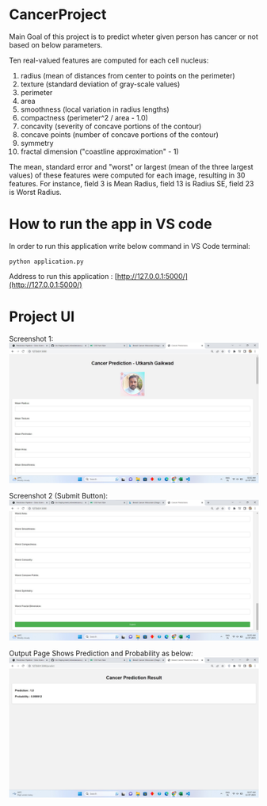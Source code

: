 # CancerProject

Main Goal of this project is to predict wheter given person has cancer or not based on below parameters.

Ten real-valued features are computed for each cell nucleus:

1. radius (mean of distances from center to points on the perimeter)
2. texture (standard deviation of gray-scale values)
3. perimeter
4. area
5. smoothness (local variation in radius lengths)
6. compactness (perimeter^2 / area - 1.0)
7. concavity (severity of concave portions of the contour)
8. concave points (number of concave portions of the contour)
9. symmetry
10. fractal dimension ("coastline approximation" - 1)

The mean, standard error and "worst" or largest (mean of the three
largest values) of these features were computed for each image,
resulting in 30 features. For instance, field 3 is Mean Radius, field
13 is Radius SE, field 23 is Worst Radius.


# How to run the app in VS code

In order to run this application write below command in VS Code terminal:

~~~
python application.py
~~~
Address to run this application : [http://127.0.0.1:5000/](http://127.0.0.1:5000/)

# Project UI

Screenshot 1: 
![UI1](./UserInterface/Screenshot1.jpg)

Screenshot 2 (Submit Button):
![UI2](./UserInterface/Screenshot2.jpg)

Output Page Shows Prediction and Probability as below:
![Output](./UserInterface/Output.jpg)
